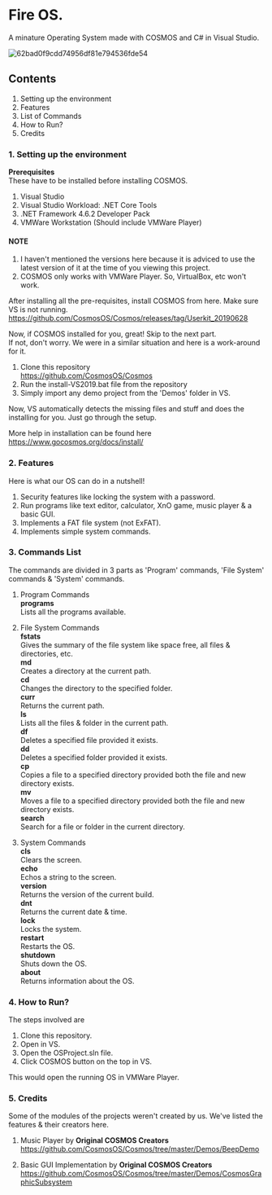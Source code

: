 # Fire OS.
A minature Operating System made with COSMOS and C# in Visual Studio.  

![62bad0f9cdd74956df81e794536fde54](https://user-images.githubusercontent.com/42903859/82881655-96dc0d00-9f5d-11ea-8d7d-63ec80f472ff.png)

## Contents

1. Setting up the environment
2. Features
3. List of Commands
4. How to Run?
5. Credits


### 1. Setting up the environment

<b>Prerequisites</b>  
These have to be installed before installing COSMOS.

1. Visual Studio
2. Visual Studio Workload: .NET Core Tools
3. .NET Framework 4.6.2 Developer Pack 
4. VMWare Workstation (Should include VMWare Player)

#### NOTE 
1. I haven't mentioned the versions here because it is adviced to use the latest version of it at the time of you viewing this project.
2. COSMOS only works with VMWare Player. So, VirtualBox, etc won't work.

After installing all the pre-requisites, install COSMOS from here. Make sure VS is not running.
https://github.com/CosmosOS/Cosmos/releases/tag/Userkit_20190628

Now, if COSMOS installed for you, great! Skip to the next part.  
If not, don't worry. We were in a similar situation and here is a work-around for it.

1. Clone this repository  
https://github.com/CosmosOS/Cosmos
2. Run the install-VS2019.bat file from the repository
3. Simply import any demo project from the 'Demos' folder in VS.

Now, VS automatically detects the missing files and stuff and does the installing for you. Just go through the setup.  

More help in installation can be found here  
https://www.gocosmos.org/docs/install/


### 2. Features

Here is what our OS can do in a nutshell!

1. Security features like locking the system with a password.
2. Run programs like text editor, calculator, XnO game, music player & a basic GUI.
3. Implements a FAT file system (not ExFAT).
4. Implements simple system commands.  


### 3. Commands List

The commands are divided in 3 parts as 'Program' commands, 'File System' commands & 'System' commands.

1. Program Commands    
<b>programs</b>  
Lists all the programs available.

2. File System Commands  
<b>fstats</b>  
Gives the summary of the file system like space free, all files & directories, etc.  
<b>md</b>  
Creates a directory at the current path.  
<b>cd</b>  
Changes the directory to the specified folder.  
<b>curr</b>  
Returns the current path.  
<b>ls</b>  
Lists all the files & folder in the current path.  
<b>df</b>  
Deletes a specified file provided it exists.  
<b>dd</b>  
Deletes a specified folder provided it exists.  
<b>cp</b>  
Copies a file to a specified directory provided both the file and new directory exists.  
<b>mv</b>  
Moves a file to a specified directory provided both the file and new directory exists.  
<b>search</b>  
Search for a file or folder in the current directory.  

3. System Commands  
<b>cls</b>  
Clears the screen.  
<b>echo</b>  
Echos a string to the screen.  
<b>version</b>  
Returns the version of the current build.  
<b>dnt</b>  
Returns the current date & time.  
<b>lock</b>  
Locks the system.  
<b>restart</b>  
Restarts the OS.  
<b>shutdown</b>  
Shuts down the OS.  
<b>about</b>  
Returns information about the OS. 


### 4. How to Run?

The steps involved are

1. Clone this repository.
2. Open in VS.
3. Open the OSProject.sln file.
4. Click COSMOS button on the top in VS.

This would open the running OS in VMWare Player.


### 5. Credits

Some of the modules of the projects weren't created by us. We've listed the features & their creators here.

1. Music Player by
<b>Original COSMOS Creators</b>  
https://github.com/CosmosOS/Cosmos/tree/master/Demos/BeepDemo  

2. Basic GUI Implementation by
<b>Original COSMOS Creators</b>  
https://github.com/CosmosOS/Cosmos/tree/master/Demos/CosmosGraphicSubsystem
